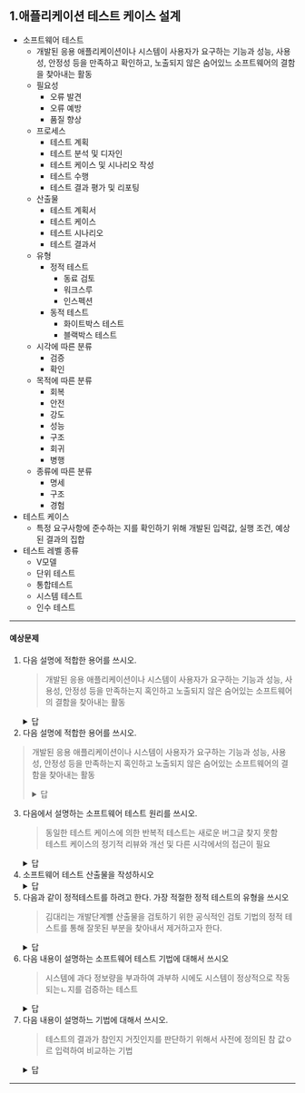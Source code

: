 ## 1.애플리케이션 테스트 케이스 설계
- 소프트웨어 테스트 
  - 개발된 응용 애플리케이션이나 시스템이 사용자가 요구하는 기능과 성능, 사용성, 안정성 등을 만족하고 확인하고, 노출되지 않은 숨어있느 소프트웨어의 결함을 찾아내는 활동
  - 필요성
    - 오류 발견
    - 오류 예방
    - 품질 향상
  - 프로세스
    - 테스트 계획
    - 테스트 분석 및 디자인
    - 테스트 케이스 및 시나리오 작성
    - 테스트 수행
    - 테스트 결과 평가 및 리포팅
  - 산출물
    - 테스트 계획서
    - 테스트 케이스
    - 테스트 시나리오
    - 테스트 결과서
  - 유형
    - 정적 테스트 
      - 동료 검토
      - 워크스루
      - 인스펙션
    - 동적 테스트
      - 화이트박스 테스트
      - 블랙박스 테스트
  - 시각에 따른 분류
    - 검증
    - 확인
  - 목적에 따른 분류
    - 회복
    - 안전
    - 강도
    - 성능
    - 구조
    - 회귀
    - 병행
  - 종류에 따른 분류
    - 명세
    - 구조
    - 경험
- 테스트 케이스 
  - 특정 요구사항에 준수하는 지를 확인하기 위해 개발된 입력값, 실행 조건, 예상된 결과의 집합
- 테스트 레벨 종류
  - V모델
  - 단위 테스트
  - 통합테스트
  - 시스템 테스트
  - 인수 테스트
---
#### 예상문제
1. 다음 설명에 적합한 용어를 쓰시오.
   > 개발된 응용 애플리케이션이나 시스템이 사용자가 요구하는 기능과 성능, 사용성, 안정성 등을 만족하는지 혹인하고 노출되지 않은 숨어있는 소프트웨어의 결함을 찾아내는 활동
    <details>
        <summary>답</summary>
        소프트웨어 테스트
    </details>
21. 다음 설명에 적합한 용어를 쓰시오.
   > 개발된 응용 애플리케이션이나 시스템이 사용자가 요구하는 기능과 성능, 사용성, 안정성 등을 만족하는지 혹인하고 노출되지 않은 숨어있는 소프트웨어의 결함을 찾아내는 활동
    <details>
        <summary>답</summary>
        소프트웨어 테스트
    </details>    
3. 다음에서 설명하는 소프트웨어 테스트 원리를 쓰시오.
   > 동일한 테스트 케이스에 의한 반복적 테스트는 새로운 버그글 찾지 못함 <br>
   테스트 케이스의 정기적 리뷰와 개선 및 다른 시각에서의 접근이 필요
    <details>
        <summary>답</summary>
        살충제 패러독스
    </details>
4. 소프트웨어 테스트 산출물을 작성하시오
    <details>
        <summary>답</summary>
        테스트 계획서, 테스트 시나리오, 테스트 케이스, 테스트 결과서
    </details>
5. 다음과 같이 정적테스트를 하려고 한다. 가장 적절한 정적 테스트의 유형을 쓰시오
   > 김대리는 개발단계뼐 산출물을 검토하기 위한 공식적인 검토 기법의 정적 테스트를 통해 잘못된 부분을 찾아내서 제거하고자 한다.
    <details>
        <summary>답</summary>
        인스펙션
    </details>
6. 다음 내용이 설명하는 소프트웨어 테스트 기법에 대해서 쓰시오
   > 시스템에 과다 정보량을 부과하여 과부하 시에도 시스템이 정상적으로 작동되는ㄴ지를 검증하는 테스트
    <details>
        <summary>답</summary>
        강도 테스트
    </details>
7. 다음 내용이 설명하느 기법에 대해서 쓰시오.
   > 테스트의 결과가 참인지 거짓인지를 판단하기 위해서 사전에 정의된 참 값ㅇ르 입력하여 비교하는 기법
    <details>
        <summary>답</summary>
        테스트 오라클
    </details>
---
